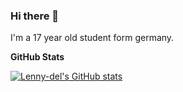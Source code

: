 ### Hi there 👋
I'm a 17 year old student form germany.


**GitHub Stats**

[![Lenny-del's GitHub stats](https://github-readme-stats.vercel.app/api?username=lenny-del)](https://github.com/anuraghazra/github-readme-stats)
